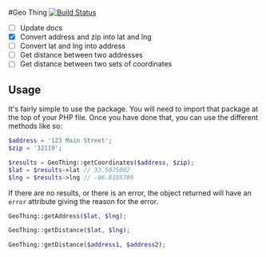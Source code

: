 #Geo Thing
[![Build Status](https://travis-ci.org/dericcain/geo-thing.svg?branch=master)](https://travis-ci.org/dericcain/geo-thing)

- [ ] Update docs
- [x] Convert address and zip into lat and lng
- [ ] Convert lat and lng into address
- [ ] Get distance between two addresses
- [ ] Get distance between two sets of coordinates

## Usage
It's fairly simple to use the package. You will need to import that package at the top of your PHP file. Once you have done that, you can use the different methods like so:

```php
$address = '123 Main Street';
$zip = '32119';

$results = GeoThing::getCoordinates($address, $zip);
$lat = $results->lat // 33.5075002
$lng = $results->lng // -86.8105789
```
If there are no results, or there is an error, the object returned will have an `error` attribute giving the reason for the error.

```php
GeoThing::getAddress($lat, $lng);

GeoThing::getDistance($lat, $lng);

GeoThing::getDistance($address1, $address2);
```
